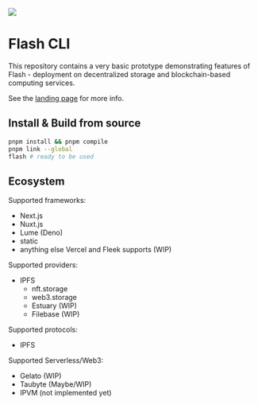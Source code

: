 ![](https://bafkreibgn7zwhzt3tazfrbsevboe3pxpvlbvd6yq6fbkq6dmd6tlmxysni.ipfs.nftstorage.link/)

# Flash CLI

This repository contains a very basic prototype demonstrating features of
Flash - deployment on decentralized storage and blockchain-based computing
services.

See the [landing page](https://flash-dev.vercel.app) for more info.

## Install & Build from source

```sh
pnpm install && pnpm compile
pnpm link --global
flash # ready to be used
```

## Ecosystem

Supported frameworks:

- Next.js
- Nuxt.js
- Lume (Deno)
- static
- anything else Vercel and Fleek supports (WIP)

Supported providers:

- IPFS
  - nft.storage
  - web3.storage
  - Estuary (WIP)
  - Filebase (WIP)

Supported protocols:

- IPFS

Supported Serverless/Web3:

- Gelato (WIP)
- Taubyte (Maybe/WIP)
- IPVM (not implemented yet)
